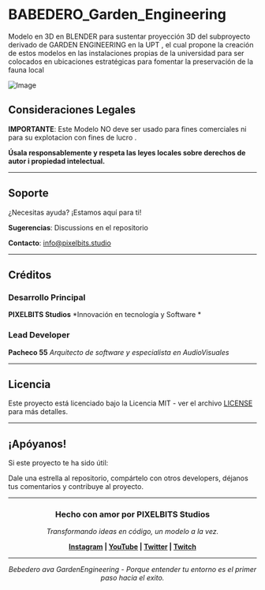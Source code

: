 # BABEDERO_Garden_Engineering
Modelo en 3D en BLENDER  para sustentar proyección 3D del subproyecto derivado de GARDEN ENGINEERING en la UPT , el cual propone la creación de estos modelos en las instalaciones propias de la universidad para ser colocados en ubicaciones estratégicas para fomentar la preservación de la fauna local 

![Image](https://github.com/user-attachments/assets/812e0d35-a9d5-4fbf-9d51-87e1040d0d2a)


## **Consideraciones Legales**

**IMPORTANTE**: Este Modelo NO deve ser usado para fines comerciales ni para su explotacion con fines de lucro .

**Úsala responsablemente y respeta las leyes locales sobre derechos de autor i propiedad intelectual.**

---

## **Soporte**

¿Necesitas ayuda? ¡Estamos aquí para ti!

**Sugerencias**: Discussions en el repositorio

**Contacto**: info@pixelbits.studio

---

## **Créditos**

### **Desarrollo Principal**

**PIXELBITS Studios**
*Innovación en tecnología y Software *

### **Lead Developer**

**Pacheco 55**
*Arquitecto de software y especialista en AudioVisuales*

---

## **Licencia**

Este proyecto está licenciado bajo la Licencia MIT - ver el archivo [LICENSE](LICENSE) para más detalles.

---

## **¡Apóyanos!**

Si este proyecto te ha sido útil:

Dale una estrella al repositorio, compártelo con otros developers, déjanos tus comentarios y contribuye al proyecto.

---

<div align="center">

### **Hecho con amor por PIXELBITS Studios**

*Transformando ideas en código, un modelo a la vez.*

**[Instagram](https://www.instagram.com/pixelbits_studios/) | [YouTube](https://www.youtube.com/channel/UCkLUjIeYTECtigFdcQjWu5Q) | [Twitter](https://x.com/pixelbitstud) | [Twitch](https://www.twitch.tv/pixelbits_studio/about)**

---

*Bebedero ava GardenEngineering - Porque entender tu entorno es el primer paso hacia el exito.*
